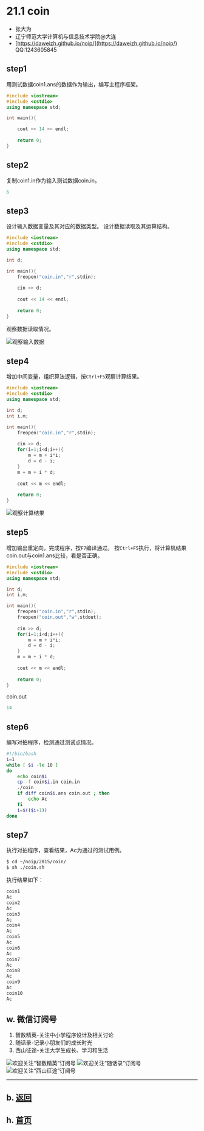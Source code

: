 # 21.1 coin

- 张大为
- 辽宁师范大学计算机与信息技术学院@大连
- [https://daweizh.github.io/noip/](https://daweizh.github.io/noip/)  QQ:1243605845

## step1

用测试数据coin1.ans的数据作为输出，编写主程序框架。

~~~cpp
#include <iostream>
#include <cstdio>
using namespace std;

int main(){

    cout << 14 << endl;
    
    return 0;
}
~~~

## step2

复制coin1.in作为输入测试数据coin.in。

~~~cpp
6
~~~

## step3

设计输入数据变量及其对应的数据类型。
设计数据读取及其运算结构。

~~~cpp
#include <iostream>
#include <cstdio>
using namespace std;

int d;

int main(){
    freopen("coin.in","r",stdin);
    
    cin >> d;
    
    cout << 14 << endl;
    
    return 0;
}

~~~

观察数据读取情况。

![观察输入数据](var.png)

## step4

增加中间变量，组织算法逻辑，按`Ctrl+F5`观察计算结果。

~~~cpp
#include <iostream>
#include <cstdio>
using namespace std;

int d;
int i,m;

int main(){
    freopen("coin.in","r",stdin);
    
    cin >> d;
    for(i=1;i<d;i++){
        m = m + i*i;
        d = d - i;
    }
    m = m + i * d;
    
    cout << m << endl;
    
    return 0;
}
~~~

![观察计算结果](out.png)

## step5

增加输出重定向，完成程序，按`F7`编译通过。
按`Ctrl+F5`执行，将计算机结果coin.out与coin1.ans比较，看是否正确。

~~~cpp
#include <iostream>
#include <cstdio>
using namespace std;

int d;
int i,m;

int main(){
    freopen("coin.in","r",stdin);
    freopen("coin.out","w",stdout);
    
    cin >> d;
    for(i=1;i<d;i++){
        m = m + i*i;
        d = d - i;
    }
    m = m + i * d;
    
    cout << m << endl;
    
    return 0;
}
~~~

coin.out

~~~cpp
14
~~~

## step6

编写对拍程序，检测通过测试点情况。

~~~sh
#!/bin/bash
i=1
while [ $i -le 10 ]
do
    echo coin$i
    cp -f coin$i.in coin.in
    ./coin
    if diff coin$i.ans coin.out ; then
        echo Ac
    fi
    i=$(($i+1))
done
~~~

## step7

执行对拍程序，查看结果，Ac为通过的测试用例。

~~~sh
$ cd ~/noip/2015/coin/
$ sh ./coin.sh
~~~

执行结果如下：

~~~sh
coin1
Ac
coin2
Ac
coin3
Ac
coin4
Ac
coin5
Ac
coin6
Ac
coin7
Ac
coin8
Ac
coin9
Ac
coin10
Ac
~~~

## w. 微信订阅号

1. 智数精英-关注中小学程序设计及相关讨论
2. 随话录-记录小朋友们的成长时光
2. 西山征途-关注大学生成长、学习和生活

![欢迎关注“智数精英”订阅号](../../../../assets/me/img/idea8.jpg)
![欢迎关注“随话录”订阅号](../../../../assets/me/img/shl8.jpg)
![欢迎关注“西山征途”订阅号](../../../../assets/me/img/xszt8.jpg)

----------

## b. [返回](../../)
    
## h. [首页](../../../../)
